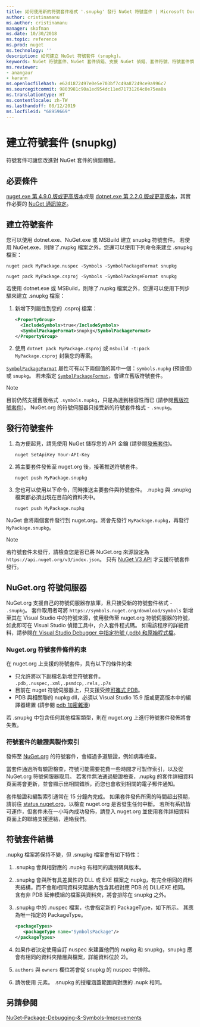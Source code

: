 ```yaml
---
title: 如何使用新的符號套件格式 '.snupkg' 發行 NuGet 符號套件 | Microsoft Docs
author: cristinamanu
ms.author: cristinamanu
manager: skofman
ms.date: 10/30/2018
ms.topic: reference
ms.prod: nuget
ms.technology: ''
description: 如何建立 NuGet 符號套件 (snupkg)。
keywords: NuGet 符號套件、NuGet 套件偵錯、支援 NuGet 偵錯、套件符號、符號套件慣例
ms.reviewer:
- anangaur
- karann
ms.openlocfilehash: e62d1872497e0e5e703bf7c49a87249ce9a996c7
ms.sourcegitcommit: 9803981c90a1ed954dc11ed71731264c0e75ea0a
ms.translationtype: HT
ms.contentlocale: zh-TW
ms.lasthandoff: 08/12/2019
ms.locfileid: "68959669"
---
```

# <a name="creating-symbol-packages-snupkg"></a>建立符號套件 (snupkg)

符號套件可讓您改進對 NuGet 套件的偵錯體驗。

## <a name="prerequisites"></a>必要條件

[nuget.exe 第 4.9.0 版或更高版本](https://www.nuget.org/downloads)或是 [dotnet.exe 第 2.2.0 版或更高版本](https://www.microsoft.com/net/download/dotnet-core/2.2)，其實作必要的 [NuGet 通訊協定](../api/nuget-protocols.md)。

## <a name="creating-a-symbol-package"></a>建立符號套件

您可以使用 dotnet.exe、NuGet.exe 或 MSBuild 建立 snupkg 符號套件。 若使用 NuGet.exe，則除了.nupkg 檔案之外，您還可以使用下列命令來建立 .snupkg 檔案：

```
nuget pack MyPackage.nuspec -Symbols -SymbolPackageFormat snupkg

nuget pack MyPackage.csproj -Symbols -SymbolPackageFormat snupkg
```

若使用 dotnet.exe 或 MSBuild，則除了.nupkg 檔案之外，您還可以使用下列步驟來建立 .snupkg 檔案：

1. 新增下列屬性到您的 .csproj 檔案：

    ```xml
    <PropertyGroup>
      <IncludeSymbols>true</IncludeSymbols>
      <SymbolPackageFormat>snupkg</SymbolPackageFormat>
    </PropertyGroup>
    ```

1. 使用 `dotnet pack MyPackage.csproj` 或 `msbuild -t:pack MyPackage.csproj` 封裝您的專案。

[`SymbolPackageFormat`](/dotnet/core/tools/csproj#symbolpackageformat) 屬性可有以下兩個值的其中一個：`symbols.nupkg` (預設值) 或 `snupkg`。 若未指定 [`SymbolPackageFormat`](/dotnet/core/tools/csproj#symbolpackageformat)，會建立舊版符號套件。

> [!Note]
> 目前仍然支援舊版格式 `.symbols.nupkg`，只是為達到相容性而已 (請參閱[舊版符號套件](Symbol-Packages.md))。 NuGet.org 的符號伺服器只接受新的符號套件格式 - `.snupkg`。

## <a name="publishing-a-symbol-package"></a>發行符號套件

1. 為方便起見，請先使用 NuGet 儲存您的 API 金鑰 (請參閱[發佈套件](../nuget-org/publish-a-package.md))。

    ```cli
    nuget SetApiKey Your-API-Key
    ```

1. 將主要套件發佈至 nuget.org 後，接著推送符號套件。

    ```cli
    nuget push MyPackage.snupkg
    ```

1. 您也可以使用以下命令，同時推送主要套件與符號套件。 .nupkg 與 .snupkg 檔案都必須出現在目前的資料夾中。

    ```cli
    nuget push MyPackage.nupkg
    ```

NuGet 會將兩個套件發行到 nuget.org。將會先發行 `MyPackage.nupkg`，再發行 `MyPackage.snupkg`。

> [!Note]
> 若符號套件未發行，請檢查您是否已將 NuGet.org 來源設定為 `https://api.nuget.org/v3/index.json`。 只有 [NuGet V3 API](../api/overview.md#versioning) 才支援符號套件發行。

## <a name="nugetorg-symbol-server"></a>NuGet.org 符號伺服器

NuGet.org 支援自己的符號伺服器存放庫，且只接受新的符號套件格式 - `.snupkg`。 套件取用者可將 `https://symbols.nuget.org/download/symbols` 新增至其在 Visual Studio 中的符號來源，使用發佈至 nuget.org 符號伺服器的符號，如此即可在 Visual Studio 偵錯工具中，介入套件程式碼。 如需該程序的詳細資料，請參閱[在 Visual Studio Debugger 中指定符號 (.pdb) 和原始程式檔](https://docs.microsoft.com/en-us/visualstudio/debugger/specify-symbol-dot-pdb-and-source-files-in-the-visual-studio-debugger?view=vs-2017)。

### <a name="nugetorg-symbol-package-constraints"></a>Nuget.org 符號套件條件約束

在 nuget.org 上支援的符號套件，具有以下的條件約束

- 只允許將以下副檔名新增至符號套件。 ```.pdb,.nuspec,.xml,.psmdcp,.rels,.p7s```
- 目前在 nuget 符號伺服器上，只支援受控[可攜式 PDB](https://github.com/dotnet/corefx/blob/master/src/System.Reflection.Metadata/specs/PortablePdb-Metadata.md)。
- PDB 與相關聯的 nupkg dll，必須以 Visual Studio 15.9 版或更高版本中的編譯器建置 (請參閱 [pdb 加密雜湊](https://github.com/dotnet/roslyn/issues/24429))

若 .snupkg 中包含任何其他檔案類型，則在 nuget.org 上進行符號套件發佈將會失敗。

### <a name="symbol-package-validation-and-indexing"></a>符號套件的驗證與製作索引

發佈至 [NuGet.org](https://www.nuget.org/) 的符號套件，會經過多道驗證，例如病毒檢查。

當套件通過所有驗證檢查，符號可能需要花費一些時間才可製作索引，以及從 NuGet.org 符號伺服器取用。 若套件無法通過驗證檢查，.nupkg 的套件詳細資料頁面將會更新，並會顯示出相關錯誤，而您也會收到相關的電子郵件通知。

套件驗證和編製索引通常在 15 分鐘內完成。 如果套件發佈所需的時間超出預期，請前往 [status.nuget.org](https://status.nuget.org/)，以檢查 nuget.org 是否發生任何中斷。 若所有系統皆可運作，但套件未在一小時內成功發佈，請登入 nuget.org 並使用套件詳細資料頁面上的聯絡支援連結，連絡我們。

## <a name="symbol-package-structure"></a>符號套件結構

.nupkg 檔案將保持不變，但 .snupkg 檔案會有如下特性：

1) .snupkg 會與相對應的 .nupkg 有相同的識別碼與版本。
2) .snupkg 會與所有具差異性的 DLL 或 EXE 檔案之 nupkg，有完全相同的資料夾結構，而不會和相同資料夾階層內包含其相對應 PDB 的 DLL/EXE 相同。 含有非 PDB 延伸模組的檔案與資料夾，將會排除在 snupkg 之外。
3) .snupkg 中的 .nuspec 檔案，也會指定新的 PackageType，如下所示。 其應為唯一指定的 PackageType。

   ```xml
   <packageTypes>
      <packageType name="SymbolsPackage"/>
   </packageTypes>
   ```

4) 如果作者決定使用自訂 nuspec 來建置他們的 nupkg 和 snupkg，snupkg 應會有相同的資料夾階層與檔案，詳細資料位於 2)。
5) ```authors``` 與 ```owners``` 欄位將會從 snupkg 的 nuspec 中排除。
6) 請勿使用 <license> 元素。 .snupkg 的授權涵蓋範圍與對應的 .nupk 相同。

## <a name="see-also"></a>另請參閱

[NuGet-Package-Debugging-&-Symbols-Improvements](https://github.com/NuGet/Home/wiki/NuGet-Package-Debugging-&-Symbols-Improvements)
